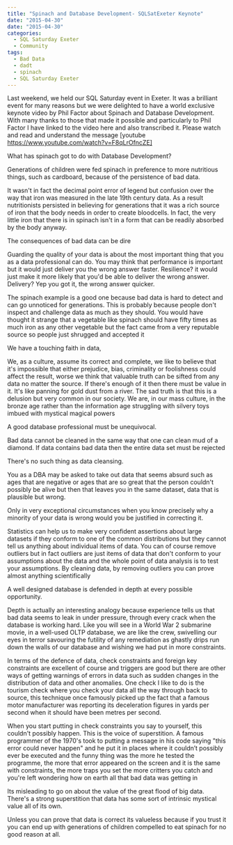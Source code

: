 ```yaml
---
title: "Spinach and Database Development- SQLSatExeter Keynote"
date: "2015-04-30"
date: "2015-04-30" 
categories: 
  - SQL Saturday Exeter
  - Community
tags: 
  - Bad Data
  - dadt
  - spinach
  - SQL Saturday Exeter
---
```


Last weekend, we held our SQL Saturday event in Exeter. It was a brilliant event for many reasons but we were delighted to have a world exclusive keynote video by Phil Factor about Spinach and Database Development. With many thanks to those that made it possible and particularly to Phil Factor I have linked to the video here and also transcribed it. Please watch and read and understand the message [youtube https://www.youtube.com/watch?v=F8qLrOfncZE]

What has spinach got to do with Database Development?  

Generations of children were fed spinach in preference to more nutritious things, such as cardboard, because of the persistence of bad data.

It wasn't in fact the decimal point error of legend but confusion over the way that iron was measured in the late 19th century data. As a result nutritionists persisted in believing for generations that it was a rich source of iron that the body needs in order to create bloodcells. In fact, the very little iron that there is in spinach isn't in a form that can be readily absorbed by the body anyway.

The consequences of bad data can be dire

Guarding the quality of your data is about the most important thing that you as a data professional can do. You may think that performance is important but it would just deliver you the wrong answer faster. Resilience? it would just make it more likely that you'd be able to deliver the wrong answer. Delivery? Yep you got it, the wrong answer quicker.

The spinach example is a good one because bad data is hard to detect and can go unnoticed for generations. This is probably because people don't inspect and challenge data as much as they should. You would have thought it strange that a vegetable like spinach should have fifty times as much iron as any other vegetable but the fact came from a very reputable source so people just shrugged and accepted it

We have a touching faith in data,

We, as a culture, assume its correct and complete, we like to believe that it's impossible that either prejudice, bias, criminality or foolishness could affect the result, worse we think that valuable truth can be sifted from any data no matter the source. If there's enough of it then there must be value in it. It's like panning for gold dust from a river. The sad truth is that this is a delusion but very common in our society. We are, in our mass culture, in the bronze age rather than the information age struggling with silvery toys imbued with mystical magical powers
  
A good database professional must be unequivocal.
  
Bad data cannot be cleaned in the same way that one can clean mud of a diamond. If data contains bad data then the entire data set must be rejected
  
There's no such thing as data cleansing.
  
You as a DBA may be asked to take out data that seems absurd such as ages that are negative or ages that are so great that the person couldn't possibly be alive but then that leaves you in the same dataset, data that is plausible but wrong.
  
Only in very exceptional circumstances when you know precisely why a minority of your data is wrong would you be justified in correcting it.
  
Statistics can help us to make very confident assertions about large datasets if they conform to one of the common distributions but they cannot tell us anything about individual items of data. You can of course remove outliers but in fact outliers are just items of data that don't conform to your assumptions about the data and the whole point of data analysis is to test your assumptions. By cleaning data, by removing outliers you can prove almost anything scientifically
  
A well designed database is defended in depth at every possible opportunity.
  
Depth is actually an interesting analogy because experience tells us that bad data seems to leak in under pressure, through every crack when the database is working hard. Like you will see in a World War 2 submarine movie, in a well-used OLTP database, we are like the crew, swivelling our eyes in terror savouring the futility of any remediation as ghastly drips run down the walls of our database and wishing we had put in more constraints.
  
In terms of the defence of data, check constraints and foreign key constraints are excellent of course and triggers are good but there are other ways of getting warnings of errors in data such as sudden changes in the distribution of data and other anomalies. One check I like to do is the tourism check where you check your data all the way through back to source, this technique once famously picked up the fact that a famous motor manufacturer was reporting its deceleration figures in yards per second when it should have been metres per second.
  
When you start putting in check constraints you say to yourself, this couldn't possibly happen. This is the voice of superstition. A famous programmer of the 1970's took to putting a message in his code saying "this error could never happen" and he put it in places where it couldn’t possibly ever be executed and the funny thing was the more he tested the programme, the more that error appeared on the screen and it is the same with constraints, the more traps you set the more critters you catch and you're left wondering how on earth all that bad data was getting in
  
Its misleading to go on about the value of the great flood of big data. There's a strong superstition that data has some sort of intrinsic mystical value all of its own.
  
Unless you can prove that data is correct its valueless because if you trust it you can end up with generations of children compelled to eat spinach for no good reason at all.
